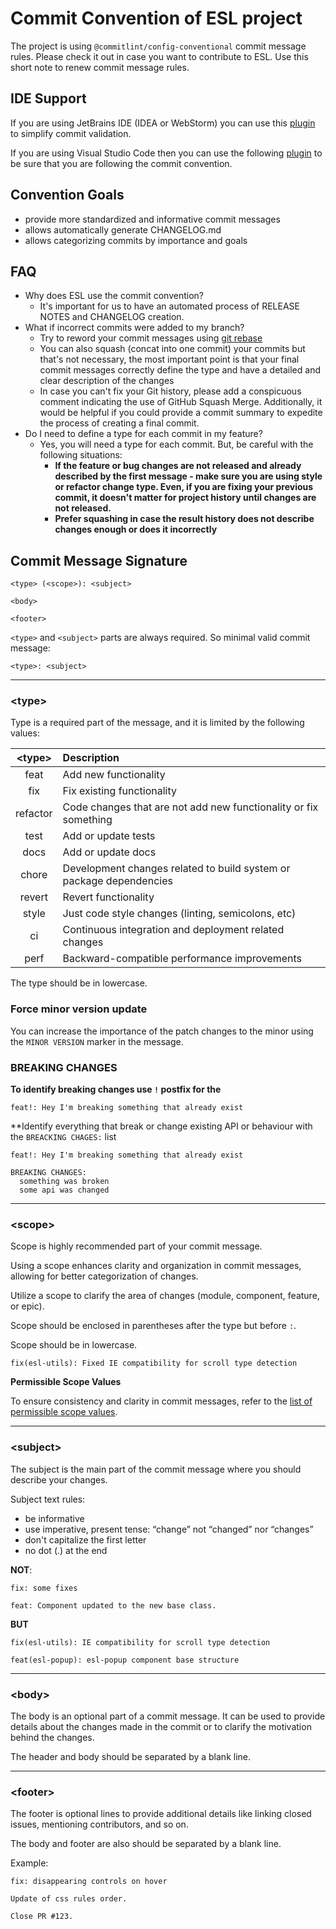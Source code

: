 # Commit Convention of ESL project

The project is using `@commitlint/config-conventional` commit message rules. 
Please check it out in case you want to contribute to ESL. 
Use this short note to renew commit message rules.

## IDE Support

If you are using JetBrains IDE (IDEA or WebStorm) you can use this
[plugin](https://plugins.jetbrains.com/plugin/13389-conventional-commit) to simplify commit validation.

If you are using Visual Studio Code then you can use the following 
[plugin](https://marketplace.visualstudio.com/items?itemName=vivaxy.vscode-conventional-commits)
to be sure that you are following the commit convention.

## Convention Goals

- provide more standardized and informative commit messages
- allows automatically generate CHANGELOG.md
- allows categorizing commits by importance and goals

## FAQ
- Why does ESL use the commit convention?
    - It's important for us to have an automated process of RELEASE NOTES and CHANGELOG creation.
- What if incorrect commits were added to my branch?
    - Try to reword your commit messages using
      [git rebase](https://google.gprivate.com/search.php?search?q=git+rebase+reword)
    - You can also squash (concat into one commit) your commits but that's not necessary,
      the most important point is that your final commit messages correctly define the
      type and have a detailed and clear description of the changes
    - In case you can't fix your Git history, please add a conspicuous comment indicating
      the use of GitHub Squash Merge. Additionally, it would be helpful if you could provide a commit summary
      to expedite the process of creating a final commit.
- Do I need to define a type for each commit in my feature?
    - Yes, you will need a type for each commit. But, be careful with the following situations:
        - **If the feature or bug changes are not released and already described by the first message - 
          make sure you are using style or refactor change type. Even, if you are fixing your previous commit, 
          it doesn't matter for project history until changes are not released.**
        - **Prefer squashing in case the result history does not describe changes enough or does it incorrectly**

## Commit Message Signature

```text
<type> (<scope>): <subject>

<body>

<footer>
```

`<type>` and `<subject>` parts are always required. So minimal valid commit message:
```text
<type>: <subject>
```

---

### \<type\>
Type is a required part of the message, and it is limited by the following values:

| \<type\> | Description |
|:--------:|:----------- |
| feat     | Add new functionality |
| fix      | Fix existing functionality |
| refactor | Code changes that are not add new functionality or fix something |
| test     | Add or update tests |
| docs     | Add or update docs |
| chore    | Development changes related to build system or package dependencies |
| revert   | Revert functionality |
| style    | Just code style changes (linting, semicolons, etc) |
| ci       | Continuous integration and deployment related changes |
| perf     | Backward-compatible performance improvements |

The type should be in lowercase.

### Force minor version update

You can increase the importance of the patch changes to the minor using the `MINOR VERSION` marker in the message.

### BREAKING CHANGES

**To identify breaking changes use `!` postfix for the <type>**
```text
feat!: Hey I'm breaking something that already exist
```

**Identify everything that break or change existing API or behaviour with the `BREACKING CHAGES:` list
```text
feat!: Hey I'm breaking something that already exist

BREAKING CHANGES:
  something was broken
  some api was changed
```

---

### \<scope\>

Scope is highly recommended part of your commit message.

Using a scope enhances clarity and organization in commit messages, allowing for better categorization of changes.

Utilize a scope to clarify the area of changes (module, component, feature, or epic).

Scope should be enclosed in parentheses after the type but before `:`.

Scope should be in lowercase.

```text
fix(esl-utils): Fixed IE compatibility for scroll type detection
```

**Permissible Scope Values**

To ensure consistency and clarity in commit messages, refer to
the [list of permissible scope values](https://github.com/exadel-inc/esl/blob/58095ed129ae6fcc0e1a2e32f099af36c090a176/.commitlintrc.yml).

---

### \<subject\>

The subject is the main part of the commit message where you should describe your changes.

Subject text rules:
- be informative
- use imperative, present tense: “change” not “changed” nor “changes”
- don't capitalize the first letter
- no dot (.) at the end

**NOT**:
```text
fix: some fixes
```
```text
feat: Component updated to the new base class. 
```

**BUT**
```text
fix(esl-utils): IE compatibility for scroll type detection
```
```text
feat(esl-popup): esl-popup component base structure 
```

---

### \<body\>

The body is an optional part of a commit message. 
It can be used to provide details about the changes made in the commit or to clarify the motivation behind the changes.

The header and body should be separated by a blank line.

---

### \<footer\>

The footer is optional lines to provide additional details like linking closed issues, mentioning contributors, and so
on.

The body and footer are also should be separated by a blank line.

Example:
```text
fix: disappearing controls on hover

Update of css rules order.

Close PR #123.
```

